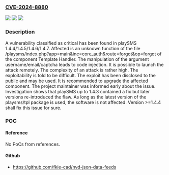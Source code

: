 ### [CVE-2024-8880](https://cve.mitre.org/cgi-bin/cvename.cgi?name=CVE-2024-8880)
![](https://img.shields.io/static/v1?label=Product&message=playSMS&color=blue)
![](https://img.shields.io/static/v1?label=Version&message=%3D%201.4.4%20&color=brighgreen)
![](https://img.shields.io/static/v1?label=Vulnerability&message=Code%20Injection&color=brighgreen)

### Description

A vulnerability classified as critical has been found in playSMS 1.4.4/1.4.5/1.4.6/1.4.7. Affected is an unknown function of the file /playsms/index.php?app=main&inc=core_auth&route=forgot&op=forgot of the component Template Handler. The manipulation of the argument username/email/captcha leads to code injection. It is possible to launch the attack remotely. The complexity of an attack is rather high. The exploitability is told to be difficult. The exploit has been disclosed to the public and may be used. It is recommended to upgrade the affected component. The project maintainer was informed early about the issue. Investigation shows that playSMS up to 1.4.3 contained a fix but later versions re-introduced the flaw. As long as the latest version of the playsms/tpl package is used, the software is not affected. Version >=1.4.4 shall fix this issue for sure.

### POC

#### Reference
No PoCs from references.

#### Github
- https://github.com/fkie-cad/nvd-json-data-feeds

